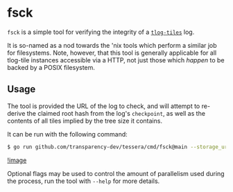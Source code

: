 # fsck

`fsck` is a simple tool for verifying the integrity of a [`tlog-tiles`](https://c2sp.org/tlog-tiles) log.

It is so-named as a nod towards the 'nix tools which perform a similar job for filesystems.
Note, however, that this tool is generally applicable for all tlog-tile instances accessible
via a HTTP, not just those which _happen_ to be backed by a POSIX filesystem.

## Usage

The tool is provided the URL of the log to check, and will attempt to re-derive 
the claimed root hash from the log's `checkpoint`, as well as the contents of all
tiles implied by the tree size it contains.

It can be run with the following command:

```bash
$ go run github.com/transparency-dev/tessera/cmd/fsck@main --storage_url=http://localhost:2024/ --public_key=tessera.pub
```

[!image](./tui.gif)

Optional flags may be used to control the amount of parallelism used during the process, run the tool with `--help`
for more details.

